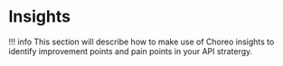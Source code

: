 # Insights

!!! info
    This section will describe how to make use of Choreo insights to identify improvement points and pain points in your API stratergy.
